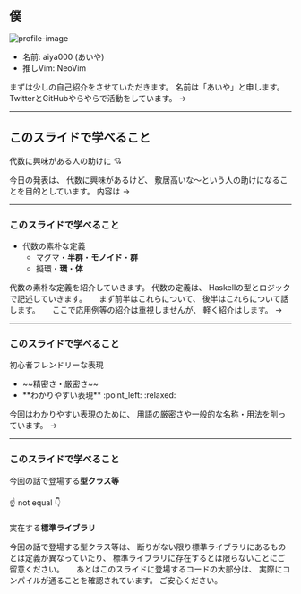 ## 僕
![profile-image](profile.png)

- 名前: aiya000 (あいや)
- 推しVim: NeoVim

<aside class="notes">
まずは少しの自己紹介をさせていただきます。
名前は「あいや」と申します。
TwitterとGitHubやらやらで活動をしています。
->
</aside>

- - - - -

## このスライドで学べること

代数に興味がある人の助けに :cupid:

<aside class="notes">
今日の発表は、
代数に興味があるけど、
敷居高いな〜という人の助けになることを目的としています。
内容は ->
</aside>

- - - - -

### このスライドで学べること

- 代数の素朴な定義
    - マグマ・**半群**・**モノイド**・**群**
    - 擬環・**環**・**体**

<aside class="notes">
代数の素朴な定義を紹介していきます。  
代数の定義は、
Haskellの型とロジックで記述していきます。  
　  
まず前半はこれらについて、
後半はこれらについて話します。  
　  
ここで応用例等の紹介は重視しませんが、
軽く紹介はします。
->
</aside>

- - - - -

### このスライドで学べること

初心者フレンドリーな表現

<ul class='no-signs'>
    <li>~~精密さ・厳密さ~~</li>
    <li>**わかりやすい表現** :point_left: :relaxed:</li>
</ul>

<aside class="notes">
今回はわかりやすい表現のために、
用語の厳密さや一般的な名称・用法を削っています。
->
</aside>

- - - - -

### このスライドで学べること

今回の話で登場する**型クラス等**  
　  
:point_up: not equal :point_down:  
　  
実在する**標準ライブラリ**

<aside class="notes">
今回の話で登場する型クラス等は、
断りがない限り標準ライブラリにあるものとは定義が異なっていたり、
標準ライブラリに存在するとは限らないことにご留意ください。  
　  
あとはこのスライドに登場するコードの大部分は、
実際にコンパイルが通ることを確認されています。
ご安心ください。
</aside>
